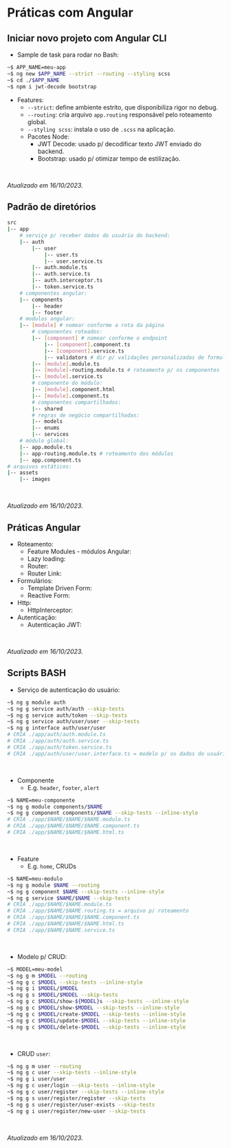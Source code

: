 # Práticas com Angular



## Iniciar novo projeto com Angular CLI
- Sample de task para rodar no Bash:
```bash
~$ APP_NAME=meu-app
~$ ng new $APP_NAME --strict --routing --styling scss
~$ cd ./$APP_NAME
~$ npm i jwt-decode bootstrap
```
- Features:
    - `--strict`: define ambiente estrito, que disponibiliza rigor no debug.
    - `--routing`: cria arquivo `app.routing` responsável pelo roteamento global.
    - `--styling scss`: instala o uso de `.scss` na aplicação.
    - Pacotes Node:
        - JWT Decode: usado p/ decodificar texto JWT enviado do backend.
        - Bootstrap: usado p/ otimizar tempo de estilização.

<br>

*Atualizado em 16/10/2023.*



## Padrão de diretórios
```bash
src
|-- app
    # serviço p/ receber dados do usuário do backend:
    |-- auth
        |-- user
            |-- user.ts
            |-- user.service.ts
        |-- auth.module.ts
        |-- auth.service.ts
        |-- auth.interceptor.ts
        |-- token.service.ts
    # componentes angular:
    |-- components
        |-- header
        |-- footer
    # modulos angular:
    |-- [module] # nomear conforme a rota da página
        # componentes roteados:
        |-- [component] # nomear conforme o endpoint
            |-- [component].component.ts
            |-- [component].service.ts
            |-- validators # dir p/ validações personalizadas de formulário
        |-- [module].module.ts
        |-- [module]-routing.module.ts # roteamento p/ os componentes
        |-- [module].service.ts
        # componente do módulo:
        |-- [module].component.html
        |-- [module].component.ts
        # componentes compartilhados:
        |-- shared
        # regras de negócio compartilhadas:
        |-- models
        |-- enums
        |-- services
    # módulo global:
    |-- app.module.ts
    |-- app-routing.module.ts # roteamento dos módulos
    |-- app.component.ts
# arquivos estáticos:
|-- assets
    |-- images
```

<br>

*Atualizado em 16/10/2023.*



## Práticas Angular
- Roteamento:
    - Feature Modules - módulos Angular:
    - Lazy loading: 
    - Router:
    - Router Link:
- Formulários:
    - Template Driven Form:
    - Reactive Form:
- Http:
    - HttpInterceptor:
- Autenticação:
    - Autenticação JWT:

<br>

*Atualizado em 16/10/2023.*



## Scripts BASH

- Serviço de autenticação do usuário:
```bash
~$ ng g module auth
~$ ng g service auth/auth --skip-tests
~$ ng g service auth/token --skip-tests
~$ ng g service auth/user/user --skip-tests 
~$ ng g interface auth/user/user
# CRIA ./app/auth/auth.module.ts
# CRIA ./app/auth/auth.service.ts
# CRIA ./app/auth/token.service.ts
# CRIA ./app/auth/user/user.interface.ts = modelo p/ os dados do usuário
```

<br>

- Componente
    - E.g. `header`, `footer`, `alert`
```bash
~$ NAME=meu-componente
~$ ng g module components/$NAME
~$ ng g component components/$NAME --skip-tests --inline-style
# CRIA ./app/$NAME/$NAME/$NAME.module.ts
# CRIA ./app/$NAME/$NAME/$NAME.component.ts
# CRIA ./app/$NAME/$NAME/$NAME.html.ts
```

<br>

- Feature
    - E.g. `home`, CRUDs
```bash
~$ NAME=meu-modulo
~$ ng g module $NAME --routing
~$ ng g component $NAME --skip-tests --inline-style
~$ ng g service $NAME/$NAME --skip-tests
# CRIA ./app/$NAME/$NAME.module.ts
# CRIA ./app/$NAME/$NAME.routing.ts = arquivo p/ roteamento
# CRIA ./app/$NAME/$NAME/$NAME.component.ts
# CRIA ./app/$NAME/$NAME/$NAME.html.ts
# CRIA ./app/$NAME/$NAME.service.ts
```

<br>

- Modelo p/ CRUD:
```bash
~$ MODEL=meu-model
~$ ng g m $MODEL --routing
~$ ng g c $MODEL --skip-tests --inline-style
~$ ng g i $MODEL/$MODEL
~$ ng g s $MODEL/$MODEL --skip-tests
~$ ng g c $MODEL/show-${MODEL}s --skip-tests --inline-style
~$ ng g c $MODEL/show-$MODEL --skip-tests --inline-style
~$ ng g c $MODEL/create-$MODEL --skip-tests --inline-style
~$ ng g c $MODEL/update-$MODEL --skip-tests --inline-style
~$ ng g c $MODEL/delete-$MODEL --skip-tests --inline-style
```

<br>

- CRUD `user`:
```bash
~$ ng g m user --routing
~$ ng g c user --skip-tests --inline-style
~$ ng g i user/user
~$ ng g c user/login --skip-tests --inline-style
~$ ng g c user/register --skip-tests --inline-style
~$ ng g s user/register/register --skip-tests
~$ ng g s user/register/user-exists --skip-tests
~$ ng g i user/register/new-user --skip-tests
```

<br>

*Atualizado em 16/10/2023.*
